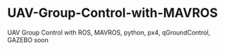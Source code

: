 # UAV-Group-Control-with-MAVROS
UAV Group Control with ROS, MAVROS, python, px4, qGroundControl, GAZEBO
soon
